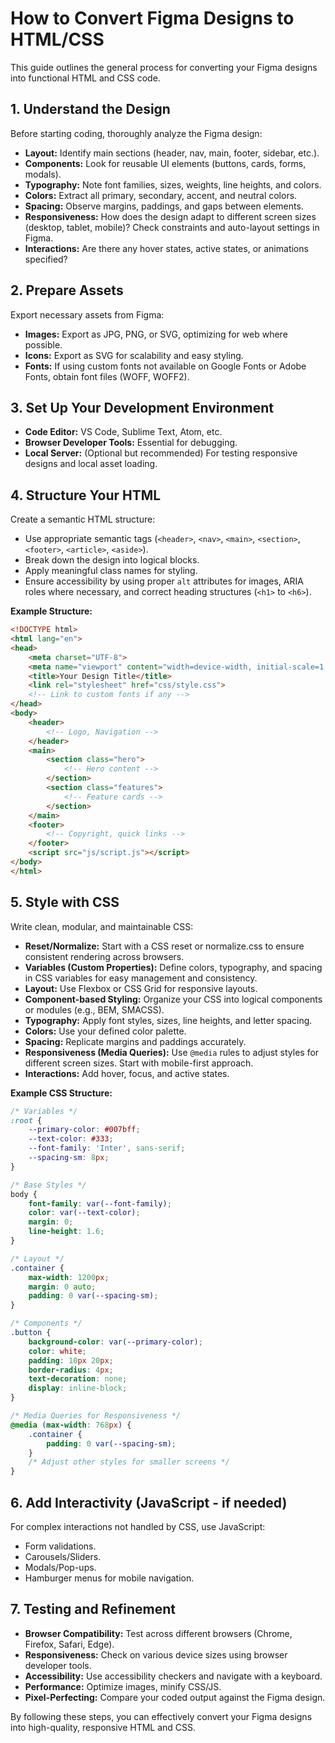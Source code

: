 # How to Convert Figma Designs to HTML/CSS

This guide outlines the general process for converting your Figma designs into functional HTML and CSS code.

## 1. Understand the Design

Before starting coding, thoroughly analyze the Figma design:
*   **Layout:** Identify main sections (header, nav, main, footer, sidebar, etc.).
*   **Components:** Look for reusable UI elements (buttons, cards, forms, modals).
*   **Typography:** Note font families, sizes, weights, line heights, and colors.
*   **Colors:** Extract all primary, secondary, accent, and neutral colors.
*   **Spacing:** Observe margins, paddings, and gaps between elements.
*   **Responsiveness:** How does the design adapt to different screen sizes (desktop, tablet, mobile)? Check constraints and auto-layout settings in Figma.
*   **Interactions:** Are there any hover states, active states, or animations specified?

## 2. Prepare Assets

Export necessary assets from Figma:
*   **Images:** Export as JPG, PNG, or SVG, optimizing for web where possible.
*   **Icons:** Export as SVG for scalability and easy styling.
*   **Fonts:** If using custom fonts not available on Google Fonts or Adobe Fonts, obtain font files (WOFF, WOFF2).

## 3. Set Up Your Development Environment

*   **Code Editor:** VS Code, Sublime Text, Atom, etc.
*   **Browser Developer Tools:** Essential for debugging.
*   **Local Server:** (Optional but recommended) For testing responsive designs and local asset loading.

## 4. Structure Your HTML

Create a semantic HTML structure:
*   Use appropriate semantic tags (`<header>`, `<nav>`, `<main>`, `<section>`, `<footer>`, `<article>`, `<aside>`).
*   Break down the design into logical blocks.
*   Apply meaningful class names for styling.
*   Ensure accessibility by using proper `alt` attributes for images, ARIA roles where necessary, and correct heading structures (`<h1>` to `<h6>`).

**Example Structure:**

```html
<!DOCTYPE html>
<html lang="en">
<head>
    <meta charset="UTF-8">
    <meta name="viewport" content="width=device-width, initial-scale=1.0">
    <title>Your Design Title</title>
    <link rel="stylesheet" href="css/style.css">
    <!-- Link to custom fonts if any -->
</head>
<body>
    <header>
        <!-- Logo, Navigation -->
    </header>
    <main>
        <section class="hero">
            <!-- Hero content -->
        </section>
        <section class="features">
            <!-- Feature cards -->
        </section>
    </main>
    <footer>
        <!-- Copyright, quick links -->
    </footer>
    <script src="js/script.js"></script>
</body>
</html>
```

## 5. Style with CSS

Write clean, modular, and maintainable CSS:
*   **Reset/Normalize:** Start with a CSS reset or normalize.css to ensure consistent rendering across browsers.
*   **Variables (Custom Properties):** Define colors, typography, and spacing in CSS variables for easy management and consistency.
*   **Layout:** Use Flexbox or CSS Grid for responsive layouts.
*   **Component-based Styling:** Organize your CSS into logical components or modules (e.g., BEM, SMACSS).
*   **Typography:** Apply font styles, sizes, line heights, and letter spacing.
*   **Colors:** Use your defined color palette.
*   **Spacing:** Replicate margins and paddings accurately.
*   **Responsiveness (Media Queries):** Use `@media` rules to adjust styles for different screen sizes. Start with mobile-first approach.
*   **Interactions:** Add hover, focus, and active states.

**Example CSS Structure:**

```css
/* Variables */
:root {
    --primary-color: #007bff;
    --text-color: #333;
    --font-family: 'Inter', sans-serif;
    --spacing-sm: 8px;
}

/* Base Styles */
body {
    font-family: var(--font-family);
    color: var(--text-color);
    margin: 0;
    line-height: 1.6;
}

/* Layout */
.container {
    max-width: 1200px;
    margin: 0 auto;
    padding: 0 var(--spacing-sm);
}

/* Components */
.button {
    background-color: var(--primary-color);
    color: white;
    padding: 10px 20px;
    border-radius: 4px;
    text-decoration: none;
    display: inline-block;
}

/* Media Queries for Responsiveness */
@media (max-width: 768px) {
    .container {
        padding: 0 var(--spacing-sm);
    }
    /* Adjust other styles for smaller screens */
}
```

## 6. Add Interactivity (JavaScript - if needed)

For complex interactions not handled by CSS, use JavaScript:
*   Form validations.
*   Carousels/Sliders.
*   Modals/Pop-ups.
*   Hamburger menus for mobile navigation.

## 7. Testing and Refinement

*   **Browser Compatibility:** Test across different browsers (Chrome, Firefox, Safari, Edge).
*   **Responsiveness:** Check on various device sizes using browser developer tools.
*   **Accessibility:** Use accessibility checkers and navigate with a keyboard.
*   **Performance:** Optimize images, minify CSS/JS.
*   **Pixel-Perfecting:** Compare your coded output against the Figma design.

By following these steps, you can effectively convert your Figma designs into high-quality, responsive HTML and CSS.